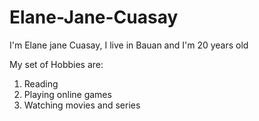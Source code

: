 # Elane-Jane-Cuasay
I'm Elane jane Cuasay, I live in Bauan and I'm 20 years old

My set of Hobbies are:

1. Reading
2. Playing online games
3. Watching movies and series
